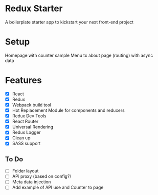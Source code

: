 # Redux Starter
A boilerplate starter app to kickstart your next front-end project

# Setup
Homepage with counter sample
Menu to about page (routing) with async data

# Features
- [x] React
- [x]  Redux
- [x] Webpack build tool
- [x] Hot Replacement Module for components and reducers
- [x] Redux Dev Tools
- [x] React Router
- [x] Universal Rendering
- [x] Redux Logger
- [x] Clean up
- [x] SASS support

## To Do

- [ ] Folder layout
- [ ] API proxy (based on config?)
- [ ] Meta data injection
- [ ] Add example of API use and Counter to page
